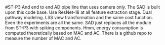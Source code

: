 #ST-P3
And end to end AD pipe line that uses camera only. 
The SAD is built upon this code base. Use ResNet-18 at all feature extraction stage. Dual pathway modeling. LSS view transformation and the same cost function. Even the experiments are all the same. 
SAD just replaces all the module from ST-P3 with spiking components. 
Hmm, energy consumption is computed theoretically based on MAC and AC.
There is a github repo to measure the number of MAC and AC. 
